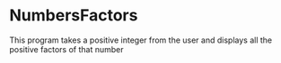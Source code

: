 # NumbersFactors
This program takes a positive integer from the user and displays all the positive factors of that number
